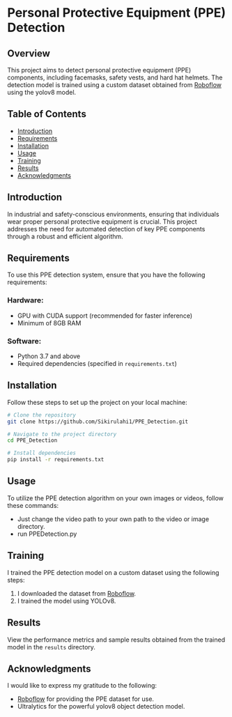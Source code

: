 
# Personal Protective Equipment (PPE) Detection

## Overview

This project aims to detect personal protective equipment (PPE) components, including facemasks, safety vests, and hard hat helmets. The detection model is trained using a custom dataset obtained from [Roboflow](https://roboflow.com/) using the yolov8 model.

## Table of Contents

- [Introduction](#introduction)
- [Requirements](#requirements)
- [Installation](#installation)
- [Usage](#usage)
- [Training](#training)
- [Results](#results)
- [Acknowledgments](#acknowledgments)

## Introduction

In industrial and safety-conscious environments, ensuring that individuals wear proper personal protective equipment is crucial. This project addresses the need for automated detection of key PPE components through a robust and efficient algorithm.

## Requirements

To use this PPE detection system, ensure that you have the following requirements:

### Hardware:

- GPU with CUDA support (recommended for faster inference)
- Minimum of 8GB RAM

### Software:

- Python 3.7 and above
- Required dependencies (specified in `requirements.txt`)

## Installation

Follow these steps to set up the project on your local machine:

```bash
# Clone the repository
git clone https://github.com/Sikirulahi1/PPE_Detection.git

# Navigate to the project directory
cd PPE_Detection

# Install dependencies
pip install -r requirements.txt
```

## Usage

To utilize the PPE detection algorithm on your own images or videos, follow these commands:

- Just change the video path to your own path to the video or image directory.
- run PPEDetection.py

## Training


I trained the PPE detection model on a custom dataset using the following steps:

1. I downloaded the dataset from [Roboflow](https://roboflow.com/).
2. I trained the model using YOLOv8.


## Results

View the performance metrics and sample results obtained from the trained model in the `results` directory.

## Acknowledgments

I would like to express my gratitude to the following:

- [Roboflow](https://roboflow.com/) for providing the PPE dataset for use.
- Ultralytics for the powerful yolov8 object detection model.

